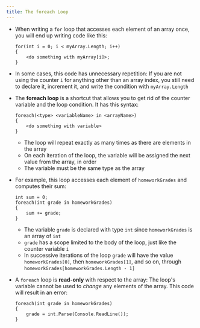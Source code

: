 ```yaml
---
title: The foreach Loop
---
```



- When writing a `for` loop that accesses each element of an array once, you will end up writing code like this:

    ```
    for(int i = 0; i < myArray.Length; i++)
    {
        <do something with myArray[i]>;
    }
    ```

- In some cases, this code has unnecessary repetition: If you are not using the counter `i` for anything other than an array index, you still need to declare it, increment it, and write the condition with `myArray.Length`

- The **foreach loop** is a shortcut that allows you to get rid of the counter variable and the loop condition. It has this syntax:

    ```
    foreach(<type> <variableName> in <arrayName>)
    {
        <do something with variable>
    }
    ```

    - The loop will repeat exactly as many times as there are elements in the array
    - On each iteration of the loop, the variable will be assigned the next value from the array, in order
    - The variable must be the same type as the array

- For example, this loop accesses each element of `homeworkGrades` and computes their sum:

    ```
    int sum = 0;
    foreach(int grade in homeworkGrades)
    {
        sum += grade;
    }
    ```

    - The variable `grade` is declared with type `int` since `homeworkGrades` is an array of `int`
    - `grade` has a scope limited to the body of the loop, just like the counter variable `i`
    - In successive iterations of the loop `grade` will have the value `homeworkGrades[0]`, then `homeworkGrades[1]`, and so on, through `homeworkGrades[homeworkGrades.Length - 1]`

- A `foreach` loop is **read-only** with respect to the array: The loop's variable cannot be used to *change* any elements of the array. This code will result in an error:

    ```
    foreach(int grade in homeworkGrades)
    {
        grade = int.Parse(Console.ReadLine());
    }
    ```
